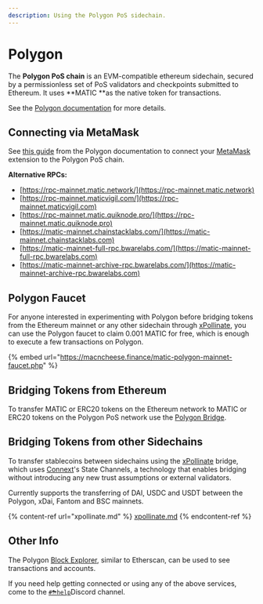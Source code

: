 ```yaml
---
description: Using the Polygon PoS sidechain.
---
```


# Polygon

The **Polygon PoS chain** is an EVM-compatible ethereum sidechain, secured by a permissionless set of PoS validators and checkpoints submitted to Ethereum. It uses **MATIC **as the native token for transactions.

See the [Polygon documentation](https://www.xdaichain.com) for more details.

## Connecting via MetaMask

See [this guide](https://docs.matic.network/docs/develop/metamask/config-polygon-on-metamask/) from the Polygon documentation to connect your [MetaMask](https://metamask.io) extension to the Polygon PoS chain.

**Alternative RPCs:**

*  [https://rpc-mainnet.matic.network/](https://rpc-mainnet.matic.network)
* [https://rpc-mainnet.maticvigil.com/](https://rpc-mainnet.maticvigil.com)
* [https://rpc-mainnet.matic.quiknode.pro/](https://rpc-mainnet.matic.quiknode.pro)
* [https://matic-mainnet.chainstacklabs.com/](https://matic-mainnet.chainstacklabs.com)
* [https://matic-mainnet-full-rpc.bwarelabs.com/](https://matic-mainnet-full-rpc.bwarelabs.com)
* [https://matic-mainnet-archive-rpc.bwarelabs.com/](https://matic-mainnet-archive-rpc.bwarelabs.com)

## Polygon Faucet

For anyone interested in experimenting with Polygon before bridging tokens from the Ethereum mainnet or any other sidechain through [xPollinate](https://xpollinate.io), you can use the Polygon faucet to claim 0.001 MATIC for free, which is enough to execute a few transactions on Polygon.

{% embed url="https://macncheese.finance/matic-polygon-mainnet-faucet.php" %}

## Bridging Tokens from Ethereum

To transfer MATIC or ERC20 tokens on the Ethereum network to MATIC or ERC20 tokens on the Polygon PoS network use the [Polygon Bridge](https://wallet.matic.network/bridge).

## Bridging Tokens from other Sidechains

To transfer stablecoins between sidechains using the [xPollinate](https://xpollinate.io) bridge, which uses [Connext](https://connext.network)'s State Channels, a technology that enables bridging without introducing any new trust assumptions or external validators.

Currently supports the transferring of DAI, USDC and USDT between the Polygon, xDai, Fantom and BSC mainnets.

{% content-ref url="xpollinate.md" %}
[xpollinate.md](xpollinate.md)
{% endcontent-ref %}

## Other Info

The Polygon [Block Explorer](https://polygonscan.com), similar to Etherscan, can be used to see transactions and accounts.

If you need help getting connected or using any of the above services, come to the [`#⛈help`](https://discord.gg/3AjG7XvRJZ)Discord channel.
